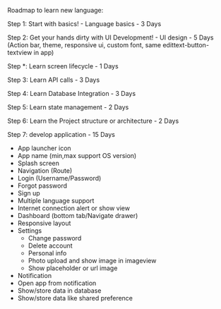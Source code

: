 Roadmap to learn new language:

Step 1: Start with basics! - Language basics - 3 Days

Step 2: Get your hands dirty with UI Development! - UI design - 5 Days
        (Action bar, theme, responsive ui, custom font, same edittext-button-textview in app)
        
Step *: Learn screen lifecycle - 1 Days

Step 3: Learn API calls - 3 Days

Step 4: Learn Database Integration - 3 Days

Step 5: Learn state management - 2 Days

Step 6: Learn the Project structure or architecture - 2 Days

Step 7: develop application - 15 Days
  - App launcher icon
  - App name (min,max support OS version)
  - Splash screen
  - Navigation (Route)
  - Login (Username/Password)
  - Forgot password
  - Sign up
  - Multiple language support
  - Internet connection alert or show view
  - Dashboard (bottom tab/Navigate drawer)
  - Responsive layout
  - Settings
     - Change password
     - Delete account
     - Personal info
     - Photo upload and show image in imageview
     - Show placeholder or url image
  - Notification
  - Open app from notification
  - Show/store data in database
  - Show/store data like shared preference

